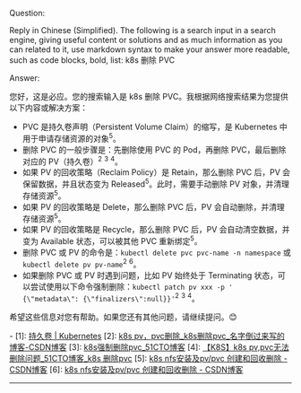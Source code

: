 Question:

Reply in Chinese (Simplified).
The following is a search input in a search engine, giving useful content or solutions and as much information as you can related to it, use markdown syntax to make your answer more readable, such as code blocks, bold, list:
k8s 删除 PVC

Answer:

您好，这是必应。您的搜索输入是 k8s 删除 PVC。我根据网络搜索结果为您提供以下内容或解决方案：

- PVC 是持久卷声明（Persistent Volume Claim）的缩写，是 Kubernetes 中用于申请存储资源的对象<sup>5</sup>。
- 删除 PVC 的一般步骤是：先删除使用 PVC 的 Pod，再删除 PVC，最后删除对应的 PV（持久卷）<sup>2</sup> <sup>3</sup> <sup>4</sup>。
- 如果 PV 的回收策略（Reclaim Policy）是 Retain，那么删除 PVC 后，PV 会保留数据，并且状态变为 Released<sup>5</sup>。此时，需要手动删除 PV 对象，并清理存储资源<sup>5</sup>。
- 如果 PV 的回收策略是 Delete，那么删除 PVC 后，PV 会自动删除，并清理存储资源<sup>5</sup>。
- 如果 PV 的回收策略是 Recycle，那么删除 PVC 后，PV 会自动清空数据，并变为 Available 状态，可以被其他 PVC 重新绑定<sup>5</sup>。
- 删除 PVC 或 PV 的命令是：`kubectl delete pvc pvc-name -n namespace` 或 `kubectl delete pv pv-name`<sup>2</sup> <sup>6</sup>。
- 如果删除 PVC 或 PV 时遇到问题，比如 PV 始终处于 Terminating 状态，可以尝试使用以下命令强制删除：`kubectl patch pv xxx -p ' {\"metadata\": {\"finalizers\":null}}'`<sup>2</sup> <sup>3</sup> <sup>4</sup>。

希望这些信息对您有帮助。如果您还有其他问题，请继续提问。😊

\-
\[1]: [持久卷 | Kubernetes](https://kubernetes.io/zh/docs/concepts/storage/persistent-volumes/)
\[2]: [k8s pv，pvc删除_k8s删除pvc_名字倒过来写的博客-CSDN博客](https://blog.csdn.net/huasui0816/article/details/120999793)
\[3]: [k8s强制删除pvc_51CTO博客](https://blog.51cto.com/topic/k8sqiangzhishanchupvc.html)
\[4]: [【K8S】k8s pv,pvc无法删除问题_51CTO博客_k8s 删除pvc](https://blog.51cto.com/binghe001/5162934)
\[5]: [k8s nfs安装及pv/pvc 创建和回收删除 - CSDN博客](https://blog.csdn.net/u010953609/article/details/121125331)
\[6]: [k8s nfs安装及pv/pvc 创建和回收删除 - CSDN博客](https://bing.com/search?q=k8s+%e5%88%a0%e9%99%a4+PVC)

<hr/>

